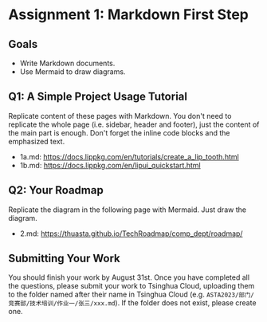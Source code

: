 # Assignment 1: Markdown First Step

## Goals

- Write Markdown documents.
- Use Mermaid to draw diagrams.

## Q1: A Simple Project Usage Tutorial

Replicate content of these pages with Markdown. You don't need to replicate the whole page (i.e. sidebar, header and footer), just the content of the main part is enough. Don't forget the inline code blocks and the emphasized text.

- 1a.md: <https://docs.lippkg.com/en/tutorials/create_a_lip_tooth.html>
- 1b.md: <https://docs.lippkg.com/en/lipui_quickstart.html>

## Q2: Your Roadmap

Replicate the diagram in the following page with Mermaid. Just draw the diagram.

- 2.md: <https://thuasta.github.io/TechRoadmap/comp_dept/roadmap/>

## Submitting Your Work

You should finish your work by August 31st. Once you have completed all the questions, please submit your work to Tsinghua Cloud, uploading them to the folder named after their name in Tsinghua Cloud (e.g. `ASTA2023/部门/竞赛部/技术培训/作业一/张三/xxx.md`). If the folder does not exist, please create one.
